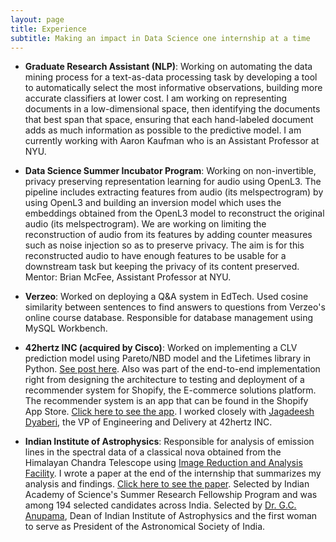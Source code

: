 ```yaml
---
layout: page
title: Experience
subtitle: Making an impact in Data Science one internship at a time
---
```


+ **Graduate Research Assistant (NLP)**: Working on automating the data mining process for a text-as-data processing task by developing a tool to automatically select the most informative observations, building more accurate classifiers at lower cost. I am working on representing documents in a low-dimensional space, then identifying the documents that best span that space, ensuring that each hand-labeled document adds as much information as possible to the predictive model. I am currently working with Aaron Kaufman who is an Assistant Professor at NYU.


+ **Data Science Summer Incubator Program**: Working on non-invertible, privacy preserving representation learning for audio using OpenL3. The pipeline includes extracting features from audio (its melspectrogram) by using OpenL3 and building an inversion model which uses the embeddings obtained from the OpenL3 model to reconstruct the original audio (its melspectrogram). We are working on limiting the reconstruction of audio from its features by adding counter measures such as noise injection so as to preserve privacy. The aim is for this reconstructed audio to have enough features to be usable for a downstream task but keeping the privacy of its content preserved. Mentor: Brian McFee, Assistant Professor at NYU.


+ **Verzeo**: Worked on deploying a Q&A system in EdTech. Used cosine similarity between sentences to find answers to questions from Verzeo's online course database. Responsible for database management using MySQL Workbench.

+ **42hertz INC (acquired by Cisco)**: Worked on implementing a CLV prediction model using Pareto/NBD model and the Lifetimes library in Python. [See post here](https://anushapatil5.github.io/2020-07-09-cltv/). Also was part of the end-to-end implementation right from designing the architecture to testing and deployment of a recommender system for Shopify, the E-commerce solutions platform. The recommender system is an app that can be found in the Shopify App Store. [Click here to see the app](https://apps.shopify.com/kraken?surface_detail=kraken+recommends&surface_inter_position=1&surface_intra_position=4&surface_type=search). I worked closely with [Jagadeesh Dyaberi](https://www.linkedin.com/in/jagadeesh-dyaberi-4a87951/), the VP of Engineering and Delivery at 42hertz INC.

+ **Indian Institute of Astrophysics**: Responsible for analysis of emission lines in the spectral data of a classical nova obtained from the Himalayan Chandra Telescope using [Image Reduction and Analysis Facility](https://github.com/iraf-community/iraf). I wrote a paper at the end of the internship that summarizes my analysis and findings. [Click here to see the paper](https://github.com/anushapatil5/SpectralAnalysis). Selected by Indian Academy of Science's Summer Research Fellowship Program and was among 194 selected candidates across India. Selected by [Dr. G.C. Anupama](https://en.wikipedia.org/wiki/G._C._Anupama), Dean of Indian Institute of Astrophysics and the first woman to serve as President of the Astronomical Society of India. 

